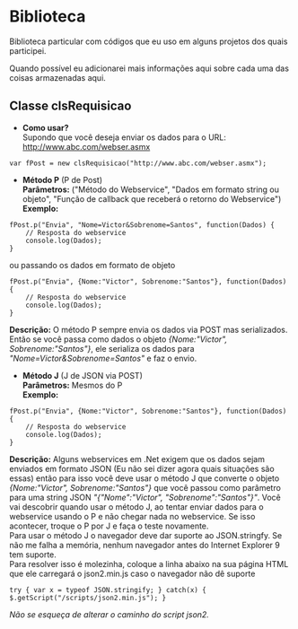 Biblioteca
==========
Biblioteca particular com códigos que eu uso em alguns projetos dos quais participei.

Quando possível eu adicionarei mais informações aqui sobre cada uma das coisas armazenadas aqui.


Classe clsRequisicao
--------------------
* **Como usar?**  
Supondo que você deseja enviar os dados para o URL: http://www.abc.com/webser.asmx  
```
var fPost = new clsRequisicao("http://www.abc.com/webser.asmx");
```

* **Método P** (P de Post)  
**Parâmetros:** ("Método do Webservice", "Dados em formato string ou objeto", "Função de callback que receberá o retorno do Webservice")  
**Exemplo:**
```
fPost.p("Envia", "Nome=Victor&Sobrenome=Santos", function(Dados) {
    // Resposta do webservice
    console.log(Dados);
}
```
ou passando os dados em formato de objeto
```
fPost.p("Envia", {Nome:"Victor", Sobrenome:"Santos"}, function(Dados) {
    // Resposta do webservice
    console.log(Dados);
}
```
**Descrição:** O método P sempre envia os dados via POST mas serializados. Então se você passa como dados o objeto *{Nome:"Victor", Sobrenome:"Santos"}*, ele serializa os dados para *"Nome=Victor&Sobrenome=Santos"* e faz o envio.  

* **Método J** (J de JSON via POST)  
**Parâmetros:** Mesmos do P  
**Exemplo:**
```
fPost.p("Envia", {Nome:"Victor", Sobrenome:"Santos"}, function(Dados) {
    // Resposta do webservice
    console.log(Dados);
}
```
**Descrição:** Alguns webservices em .Net exigem que os dados sejam enviados em formato JSON (Eu não sei dizer agora quais situações são essas) então para isso você deve usar o método J que converte o objeto *{Nome:"Victor", Sobrenome:"Santos"}* que você passou como parâmetro para uma string JSON *"{\"Nome\":\"Victor\", \"Sobrenome\":\"Santos\"}"*. Você vai descobrir quando usar o método J, ao tentar enviar dados para o webservice usando o P e não chegar nada no webservice. Se isso acontecer, troque o P por J e faça o teste novamente.  
Para usar o método J o navegador deve dar suporte ao JSON.stringfy. Se não me falha a memória, nenhum navegador antes do Internet Explorer 9 tem suporte.  
Para resolver isso é molezinha, coloque a linha abaixo na sua página HTML que ele carregará o json2.min.js caso o navegador não dê suporte
```
try { var x = typeof JSON.stringify; } catch(x) { $.getScript("/scripts/json2.min.js"); }
```  
*Não se esqueça de alterar o caminho do script json2.*
